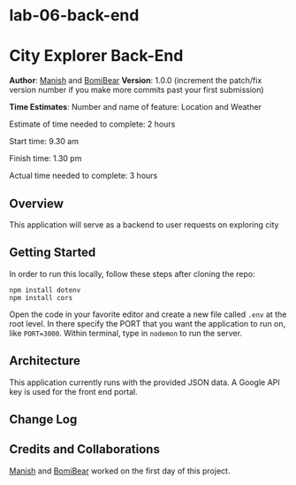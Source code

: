 # lab-06-back-end
# City Explorer Back-End

**Author**: [Manish](https://github.com/jManij) and [BomiBear](https://github.com/bomibear)
**Version**: 1.0.0 (increment the patch/fix version number if you make more commits past your first submission)

**Time Estimates**:
Number and name of feature: Location and Weather

Estimate of time needed to complete: 2 hours

Start time: 9.30 am

Finish time: 1.30 pm

Actual time needed to complete: 3 hours

## Overview
<!-- Provide a high level overview of what this application is and why you are building it, beyond the fact that it's an assignment for this class. (i.e. What's your problem domain?) -->
This application will serve as a backend to user requests on exploring city

## Getting Started
<!-- What are the steps that a user must take in order to build this app on their own machine and get it running? -->
In order to run this locally, follow these steps after cloning the repo:
```
npm install dotenv
npm install cors
```
Open the code in your favorite editor and create a new file called ```.env``` at the root level. In there specify the PORT that you want the application to run on, like ```PORT=3000```.  Within terminal, type in ```nodemon``` to run the server.

## Architecture
<!-- Provide a detailed description of the application design. What technologies (languages, libraries, etc) you're using, and any other relevant design information. -->
This application currently runs with the provided JSON data.  A Google API key is used for the front end portal.

## Change Log
<!-- Use this area to document the iterative changes made to your application as each feature is successfully implemented. Use time stamps. Here's an examples:

07-09-2019 - Application now has a fully-functional express server, with a GET route for the location resource.-->

## Credits and Collaborations
<!-- Give credit (and a link) to other people or resources that helped you build this application. -->
[Manish](https://github.com/jManij) and [BomiBear](https://github.com/bomibear) worked on the first day of this project.